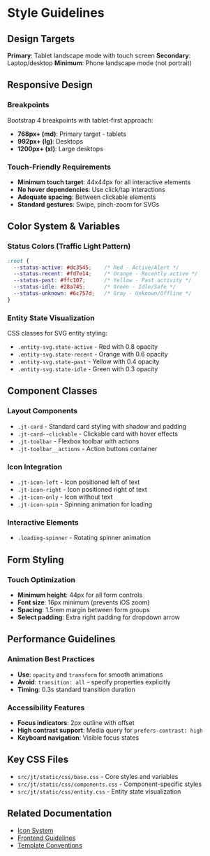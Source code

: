 # Style Guidelines

## Design Targets

**Primary**: Tablet landscape mode with touch screen
**Secondary**: Laptop/desktop
**Minimum**: Phone landscape mode (not portrait)

## Responsive Design

### Breakpoints
Bootstrap 4 breakpoints with tablet-first approach:
- **768px+ (md)**: Primary target - tablets
- **992px+ (lg)**: Desktops
- **1200px+ (xl)**: Large desktops

### Touch-Friendly Requirements
- **Minimum touch target**: 44x44px for all interactive elements
- **No hover dependencies**: Use click/tap interactions
- **Adequate spacing**: Between clickable elements
- **Standard gestures**: Swipe, pinch-zoom for SVGs

## Color System & Variables

### Status Colors (Traffic Light Pattern)
```css
:root {
  --status-active: #dc3545;    /* Red - Active/Alert */
  --status-recent: #fd7e14;    /* Orange - Recently active */
  --status-past: #ffc107;      /* Yellow - Past activity */
  --status-idle: #28a745;      /* Green - Idle/Safe */
  --status-unknown: #6c757d;   /* Gray - Unknown/Offline */
}
```

### Entity State Visualization
CSS classes for SVG entity styling:
- `.entity-svg.state-active` - Red with 0.8 opacity
- `.entity-svg.state-recent` - Orange with 0.6 opacity
- `.entity-svg.state-past` - Yellow with 0.4 opacity
- `.entity-svg.state-idle` - Green with 0.3 opacity

## Component Classes

### Layout Components
- `.jt-card` - Standard card styling with shadow and padding
- `.jt-card--clickable` - Clickable card with hover effects
- `.jt-toolbar` - Flexbox toolbar with actions
- `.jt-toolbar__actions` - Action buttons container

### Icon Integration
- `.jt-icon-left` - Icon positioned left of text
- `.jt-icon-right` - Icon positioned right of text
- `.jt-icon-only` - Icon without text
- `.jt-icon-spin` - Spinning animation for loading

### Interactive Elements
- `.loading-spinner` - Rotating spinner animation

## Form Styling

### Touch Optimization
- **Minimum height**: 44px for all form controls
- **Font size**: 16px minimum (prevents iOS zoom)
- **Spacing**: 1.5rem margin between form groups
- **Select padding**: Extra right padding for dropdown arrow

## Performance Guidelines

### Animation Best Practices
- **Use**: `opacity` and `transform` for smooth animations
- **Avoid**: `transition: all` - specify properties explicitly
- **Timing**: 0.3s standard transition duration

### Accessibility Features
- **Focus indicators**: 2px outline with offset
- **High contrast support**: Media query for `prefers-contrast: high`
- **Keyboard navigation**: Visible focus states

## Key CSS Files
- `src/jt/static/css/base.css` - Core styles and variables
- `src/jt/static/css/components.css` - Component-specific styles
- `src/jt/static/css/entity.css` - Entity state visualization

## Related Documentation
- [Icon System](icon-system.md)
- [Frontend Guidelines](frontend-guidelines.md)
- [Template Conventions](template-conventions.md)
